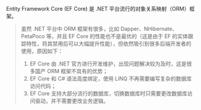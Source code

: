 Entity Framework Core (EF Core) 是 .NET 平台流行的对象关系映射（ORM）框架。
> 虽然 .NET 平台中 ORM 框架有很多，比如 Dapper、NHibernate、PetaPoco 等，并且 EF Core 的性能也不是最优的（这是由于 EF 的实体跟踪特性，将其禁用后可以大幅提升性能），但依然吸引到很多后端开发者的使用，原因如下：
> 1. EF Core 由 .NET 官方进行开发维护，出现问题解决较为及时，这是很多国产 ORM 框架不具有的优势；
> 2. EF Core 和 C# 语法高度绑定，使用 LINQ 不再需要编写复杂的数据库访问代码；
> 3. EF Core 支持大部分流行的数据库，切换数据库时只需要更改数据库访问驱动，并不需要更改业务逻辑。  


